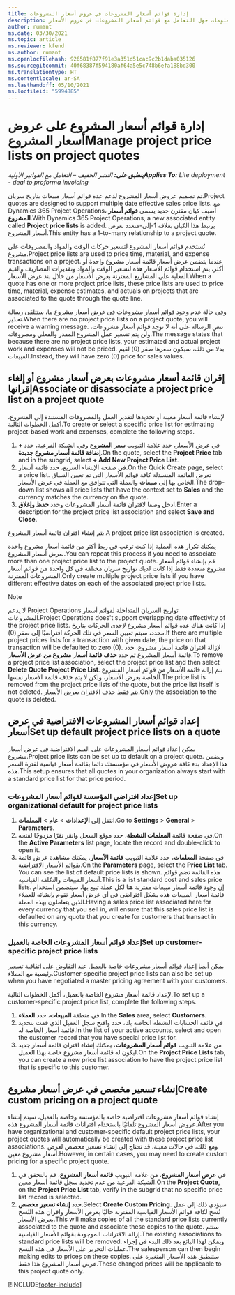 ```yaml
---
title: إدارة قوائم أسعار المشروعات في عروض أسعار المشروعات
description: يوفر هذا الموضوع معلومات حول التعامل مع قوائم أسعار المشروعات في عروض الأسعار.
author: rumant
ms.date: 03/30/2021
ms.topic: article
ms.reviewer: kfend
ms.author: rumant
ms.openlocfilehash: 926581f877f91e3a351d51cac9c2b1daba035126
ms.sourcegitcommit: 40f68387f594180af64a5e5c748b6efa188bd300
ms.translationtype: HT
ms.contentlocale: ar-SA
ms.lasthandoff: 05/10/2021
ms.locfileid: "5994885"
---
```

# <a name="manage-project-price-lists-on-project-quotes"></a><span data-ttu-id="fa229-103">إدارة قوائم أسعار المشروع على عروض أسعار المشروع</span><span class="sxs-lookup"><span data-stu-id="fa229-103">Manage project price lists on project quotes</span></span> 

<span data-ttu-id="fa229-104">_**ينطبق على:** النشر الخفيف – التعامل مع الفواتير الأولية_</span><span class="sxs-lookup"><span data-stu-id="fa229-104">_**Applies To:** Lite deployment - deal to proforma invoicing_</span></span>

<span data-ttu-id="fa229-105">تم تصميم عروض أسعار المشروع لدعم عدة قوائم أسعار مبيعات بتاريخ سريان.</span><span class="sxs-lookup"><span data-stu-id="fa229-105">Project quotes are designed to support multiple date effective sales price lists.</span></span> <span data-ttu-id="fa229-106">مع Dynamics 365 Project Operations، أضيف كيان مقترن جديد يسمى **قوائم أسعار المشروع**.</span><span class="sxs-lookup"><span data-stu-id="fa229-106">With Dynamics 365 Project Operations, a new associated entity called **Project price lists** is added.</span></span> <span data-ttu-id="fa229-107">يرتبط هذا الكيان بعلاقة 1-إلى-متعدد بعرض أسعار المشروع.</span><span class="sxs-lookup"><span data-stu-id="fa229-107">This entity has a 1-to-many relationship to a project quote.</span></span>

<span data-ttu-id="fa229-108">تُستخدم قوائم أسعار المشروع لتسعير حركات الوقت والمواد والمصروفات على مشروع.</span><span class="sxs-lookup"><span data-stu-id="fa229-108">Project price lists are used to price time, material, and expense transactions on a project.</span></span> <span data-ttu-id="fa229-109">عندما يتضمن عرض أسعار قائمة أسعار مشروع واحدة أو أكثر، يتم استخدام قوائم الأسعار هذه لتسعير الوقت والمواد وتقديرات المصاريف والقيم الفعلية على المشاريع المقترنة بعرض الأسعار من خلال بند عرض الأسعار.</span><span class="sxs-lookup"><span data-stu-id="fa229-109">When a quote has one or more project price lists, these price lists are used to price time, material, expense estimates, and actuals on projects that are associated to the quote through the quote line.</span></span>

<span data-ttu-id="fa229-110">وفي حالة عدم وجود قوائم أسعار مشروعات في عرض أسعار مشروع ما، ستتلقى رسالة تحذير.</span><span class="sxs-lookup"><span data-stu-id="fa229-110">When there are no project price lists on a project quote, you will receive a warning message.</span></span> <span data-ttu-id="fa229-111">تنص الرسالة على أنه لا توجد قوائم أسعار مشروعات، ولن يتم تسعير عمل المشروع المقدر والفعلي ومصروفاته.</span><span class="sxs-lookup"><span data-stu-id="fa229-111">The message states that because there are no project price lists, your estimated and actual project work and expenses will not be priced.</span></span> <span data-ttu-id="fa229-112">بدلا من ذلك، سيكون سعرها صفر (0) لقيم المبيعات.</span><span class="sxs-lookup"><span data-stu-id="fa229-112">Instead, they will have zero (0) price for sales values.</span></span>

## <a name="associate-or-disassociate-a-project-price-list-on-a-project-quote"></a><span data-ttu-id="fa229-113">إقران قائمة أسعار مشروعات بعرض أسعار مشروع أو إلغاء إقرانها</span><span class="sxs-lookup"><span data-stu-id="fa229-113">Associate or disassociate a project price list on a project quote</span></span>

<span data-ttu-id="fa229-114">لإنشاء قائمة أسعار معينة أو تحديدها لتقدير العمل والمصروفات المستندة إلى المشروع، أكمل الخطوات التالية.</span><span class="sxs-lookup"><span data-stu-id="fa229-114">To create or select a specific price list for estimating project-based work and expenses, complete the following steps.</span></span>

1. <span data-ttu-id="fa229-115">في عرض الأسعار، حدد علامة التبويب **سعر المشروع** وفي الشبكة الفرعية، حدد **+ إضافة قائمة أسعار مشروع جديدة**.</span><span class="sxs-lookup"><span data-stu-id="fa229-115">On the quote, select the **Project Price** tab and in the subgrid, select **+ Add New Project Price List**.</span></span>
2. <span data-ttu-id="fa229-116">في صفحة الإنشاء السريع، حدد قائمة أسعار.</span><span class="sxs-lookup"><span data-stu-id="fa229-116">On the Quick Create page, select a price list.</span></span> <span data-ttu-id="fa229-117">تعرض القائمة المنسدلة كافة قوائم الأسعار التي تم تعيين السياق الخاص بها إلى **مبيعات** والعملة التي تتوافق مع العملة في عرض الأسعار.</span><span class="sxs-lookup"><span data-stu-id="fa229-117">The drop-down list shows all price lists that have the context set to **Sales** and the currency matches the currency on the quote.</span></span>
4. <span data-ttu-id="fa229-118">ادخل وصفا لاقتران قائمة أسعار المشروعات وحدد **حفظ وإغلاق**.</span><span class="sxs-lookup"><span data-stu-id="fa229-118">Enter a description for the project price list association and select **Save and Close**.</span></span>

<span data-ttu-id="fa229-119">يتم إنشاء اقتران قائمة أسعار المشروع.</span><span class="sxs-lookup"><span data-stu-id="fa229-119">A project price list association is created.</span></span>

<span data-ttu-id="fa229-120">يمكنك تكرار هذه العملية إذا كنت ترغب في ربط أكثر من قائمة أسعار مشروع واحدة بعرض أسعار المشروع.</span><span class="sxs-lookup"><span data-stu-id="fa229-120">You can repeat this process if you need to associate more than one project price list to the project quote.</span></span> <span data-ttu-id="fa229-121">قم بإنشاء قوائم أسعار مشروع متعددة فقط إذا كانت لديك تواريخ سريان مختلفة في كل واحدة من قوائم أسعار المشروعات المقترنة.</span><span class="sxs-lookup"><span data-stu-id="fa229-121">Only create multiple project price lists if you have different effective dates on each of the associated project price lists.</span></span>

> [!NOTE]
> <span data-ttu-id="fa229-122">لا يدعم Project Operations تواريخ السريان المتداخلة لقوائم أسعار المشروعات.</span><span class="sxs-lookup"><span data-stu-id="fa229-122">Project Operations does't support overlapping date effectivity of the project price lists.</span></span> <span data-ttu-id="fa229-123">إذا كانت هناك عده قوائم أسعار مشروع لإحدى الحركات بتاريخ محدد، سيتم تعيين السعر في تلك الحركة افتراضيًا إلى صفر (0).</span><span class="sxs-lookup"><span data-stu-id="fa229-123">If there are multiple project prices lists for a transaction with given date, the price on that transaction will be defaulted to zero (0).</span></span>
<span data-ttu-id="fa229-124">لإزالة اقتران قائمة أسعار مشروع، حدد  قائمة  أسعار المشروع ثم حدد **حذف  قائمة  أسعار مشروع من عرض الأسعار**.</span><span class="sxs-lookup"><span data-stu-id="fa229-124">To remove a project price list association, select the project price list and then select **Delete Quote Project Price List**.</span></span> <span data-ttu-id="fa229-125">تتم إزالة قائمة الأسعار من قوائم أسعار المشروع الخاصة بعرض الأسعار، ولكن لا يتم حذف قائمة الأسعار نفسها.</span><span class="sxs-lookup"><span data-stu-id="fa229-125">The price list is removed from the project price lists of the quote, but the price list itself is not deleted.</span></span> <span data-ttu-id="fa229-126">يتم فقط حذف الاقتران بعرض الأسعار.</span><span class="sxs-lookup"><span data-stu-id="fa229-126">Only the association to the quote is deleted.</span></span>

## <a name="set-up-default-project-price-lists-on-a-quote"></a><span data-ttu-id="fa229-127">إعداد قوائم أسعار المشروعات الافتراضية في عرض أسعار</span><span class="sxs-lookup"><span data-stu-id="fa229-127">Set up default project price lists on a quote</span></span>

<span data-ttu-id="fa229-128">يمكن إعداد قوائم أسعار المشروعات على القيم الافتراضية في عرض أسعار مشروع.</span><span class="sxs-lookup"><span data-stu-id="fa229-128">Project price lists can be set up to default on a project quote.</span></span> <span data-ttu-id="fa229-129">ويضمن هذا الإعداد بدء كافة عروض الأسعار في مؤسستك دائما بقائمة أسعار قياسية لفترة السعر هذه.</span><span class="sxs-lookup"><span data-stu-id="fa229-129">This setup ensures that all quotes in your organization always start with a standard price list for that price period.</span></span>

### <a name="set-up-organizational-default-for-project-price-lists"></a><span data-ttu-id="fa229-130">إعداد افتراضي المؤسسة لقوائم أسعار المشروعات</span><span class="sxs-lookup"><span data-stu-id="fa229-130">Set up organizational default for project price lists</span></span>

1. <span data-ttu-id="fa229-131">انتقل إلى **الإعدادات** > **عام** > **المعلمات**.</span><span class="sxs-lookup"><span data-stu-id="fa229-131">Go to **Settings** > **General** > **Parameters**.</span></span>
2. <span data-ttu-id="fa229-132">في صفحة قائمة **المعلمات النشطة**، حدد موقع السجل وانقر نقرًا مزدوجًا لفتحه.</span><span class="sxs-lookup"><span data-stu-id="fa229-132">On the **Active Parameters** list page, locate the record and double-click to open it.</span></span> 
3. <span data-ttu-id="fa229-133">في صفحة **المعلمات**، حدد علامة التبويب **قائمة الأسعار**. يمكنك مشاهدة عرض قائمة بقوائم الأسعار الافتراضية.</span><span class="sxs-lookup"><span data-stu-id="fa229-133">On the **Parameters** page, select the **Price List** tab. You can see the list of default price lists is shown.</span></span> <span data-ttu-id="fa229-134">هذه القائمة تضم قوائم أسعار المبيعات والتكلفة القياسية.</span><span class="sxs-lookup"><span data-stu-id="fa229-134">This is a list standard cost and sales price lists.</span></span> <span data-ttu-id="fa229-135">إن وجود قائمة أسعار مبيعات مقترنة هنا لكل عملة تبيع بها، سيتضمن استخدام قائمة أسعار المبيعات هذه بشكل افتراضي في أي عرض أسعار تقوم بإنشائه للعملاء الذين يتعاملون بهذه العملة.</span><span class="sxs-lookup"><span data-stu-id="fa229-135">Having a sales price list associated here for every currency that you sell in, will ensure that this sales price list is defaulted on any quote that you create for customers that transact in this currency.</span></span>

### <a name="set-up-customer-specific-project-price-lists"></a><span data-ttu-id="fa229-136">إعداد قوائم أسعار المشروعات الخاصة بالعميل</span><span class="sxs-lookup"><span data-stu-id="fa229-136">Set up customer-specific project price lists</span></span>

<span data-ttu-id="fa229-137">يمكن أيضا إعداد قوائم أسعار مشروعات خاصة بالعميل عند التفاوض على اتفاقية تسعير رئيسية مع العملاء.</span><span class="sxs-lookup"><span data-stu-id="fa229-137">Customer-specific project price lists can also be set up when you have negotiated a master pricing agreement with your customers.</span></span>

<span data-ttu-id="fa229-138">لإعداد قائمة أسعار مشروع الخاصة بالعميل، أكمل الخطوات التالية.</span><span class="sxs-lookup"><span data-stu-id="fa229-138">To set up a customer-specific project price list, complete the following steps.</span></span>

1. <span data-ttu-id="fa229-139">في منطقة **المبيعات**، حدد **العملاء**.</span><span class="sxs-lookup"><span data-stu-id="fa229-139">In the **Sales** area, select **Customers**.</span></span>
2. <span data-ttu-id="fa229-140">في قائمة الحسابات النشطة الخاصة بك، حدد وافتح سجل العميل الذي قمت بتحديد قائمة أسعار الخاصة له.</span><span class="sxs-lookup"><span data-stu-id="fa229-140">In the list of your active accounts, select and open the customer record that you have special price list for.</span></span>
3. <span data-ttu-id="fa229-141">من علامة التبويب **قوائم أسعار المشروعات**، يمكنك إنشاء اقتران قائمة أسعار جديد ليكون له قائمة أسعار مشروع خاصة بهذا العميل.</span><span class="sxs-lookup"><span data-stu-id="fa229-141">On the **Project Price Lists** tab, you can create a new price list association to have the project price list that is specific to this customer.</span></span>

## <a name="create-custom-pricing-on-a-project-quote"></a><span data-ttu-id="fa229-142">إنشاء تسعير مخصص في عرض أسعار مشروع</span><span class="sxs-lookup"><span data-stu-id="fa229-142">Create custom pricing on a project quote</span></span>

<span data-ttu-id="fa229-143">إنشاء قوائم أسعار مشروعات افتراضية خاصة بالمؤسسة وخاصة بالعميل، سيتم إنشاء عروض أسعار المشروع تلقائيًا باستخدام اقترانات قائمة أسعار المشروع هذه.</span><span class="sxs-lookup"><span data-stu-id="fa229-143">After you have organizational and customer-specific default project price lists, your project quotes will automatically be created with these project price list associations.</span></span> <span data-ttu-id="fa229-144">ومع ذلك، في حالات معينة، قد تحتاج إلى إنشاء تسعير مخصص لعرض أسعار مشروع معين.</span><span class="sxs-lookup"><span data-stu-id="fa229-144">However, in certain cases, you may need to create custom pricing for a specific project quote.</span></span> 

1. <span data-ttu-id="fa229-145">في **عرض أسعار المشروع**، من علامة التبويب **قائمة أسعار المشروع**، قم بالتحقق في الشبكة الفرعية من عدم تحديد سجل قائمة أسعار معين.</span><span class="sxs-lookup"><span data-stu-id="fa229-145">On the **Project Quote**, on the **Project Price List** tab, verify in the subgrid that no specific price list record is selected.</span></span>
2. <span data-ttu-id="fa229-146">حدد **إنشاء تسعير مخصص**.</span><span class="sxs-lookup"><span data-stu-id="fa229-146">Select **Create Custom Pricing**.</span></span> <span data-ttu-id="fa229-147">سيؤدي ذلك إلى عمل نُسخ لكافة قوائم الأسعار القياسية المقترنة حاليًا بعرض الأسعار واقران هذه النُسخ بعرض الأسعار.</span><span class="sxs-lookup"><span data-stu-id="fa229-147">This will make copies of all the standard price lists currently associated to the quote and associate these copies to the quote.</span></span> <span data-ttu-id="fa229-148">ستتم إزالة الاقترانات الموجودة بقوائم الأسعار القياسية.</span><span class="sxs-lookup"><span data-stu-id="fa229-148">The existing associations to standard price lists will be removed.</span></span> <span data-ttu-id="fa229-149">ويمكن لهذا البائع بعد ذلك البدء في إجراء عمليات التحرير على الأسعار في هذه النسخ.</span><span class="sxs-lookup"><span data-stu-id="fa229-149">The salesperson can then begin making edits to prices on these copies.</span></span> <span data-ttu-id="fa229-150">ستنطبق هذه الأسعار المتغيرة على عرض أسعار المشروع هذا فقط.</span><span class="sxs-lookup"><span data-stu-id="fa229-150">These changed prices will be applicable to this project quote only.</span></span>


[!INCLUDE[footer-include](../../includes/footer-banner.md)]

